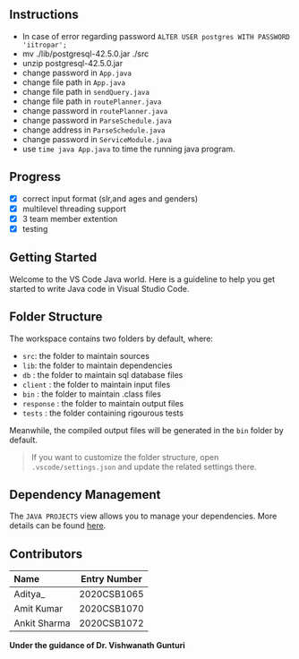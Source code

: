 ## Instructions
- In case of error regarding password ```ALTER USER postgres WITH PASSWORD 'iitropar';```
- mv ./lib/postgresql-42.5.0.jar ./src
- unzip postgresql-42.5.0.jar
- change password in ```App.java```
- change file path in ```App.java```
- change file path in ```sendQuery.java```
- change file path in ```routePlanner.java```
- change password in ```routePlanner.java```
- change password in ```ParseSchedule.java```
- change address in ```ParseSchedule.java```
- change password in ```ServiceModule.java```
- use ```time java App.java``` to time the running java program.

## Progress 
- [x] correct input format (slr,and ages and genders)
- [x] multilevel threading support
- [x] 3 team member extention
- [x] testing

## Getting Started

Welcome to the VS Code Java world. Here is a guideline to help you get started to write Java code in Visual Studio Code.

## Folder Structure

The workspace contains two folders by default, where:

- `src`: the folder to maintain sources
- `lib`: the folder to maintain dependencies
- `db` : the folder to maintain sql database files
- `client` : the folder to maintain input files 
- `bin` : the folder to maintain .class files
- `response` : the folder to maintain output files 
- `tests` : the folder containing rigourous tests

Meanwhile, the compiled output files will be generated in the `bin` folder by default.

> If you want to customize the folder structure, open `.vscode/settings.json` and update the related settings there.

## Dependency Management

The `JAVA PROJECTS` view allows you to manage your dependencies. More details can be found [here](https://github.com/microsoft/vscode-java-dependency#manage-dependencies).

## Contributors  
| **Name**      | **Entry Number** | 
| :---        |    :----:   |  
| Aditya_      | 2020CSB1065      | 
| Amit Kumar   | 2020CSB1070        | 
| Ankit Sharma      | 2020CSB1072       |


<b>Under the guidance of Dr. Vishwanath Gunturi </b>



